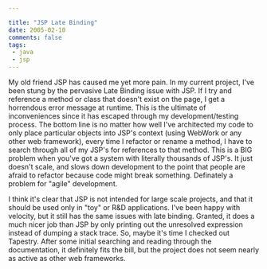 ```yaml
---

title: "JSP Late Binding"
date: 2005-02-10
comments: false
tags:
 - java
 - jsp
---
```


My old friend JSP has caused me yet more pain. In my current project, I've been stung by the pervasive Late Binding issue with JSP. If I try and reference a method or class that doesn't exist on the page, I get a horrendous error message at runtime. This is the ultimate of inconveniences since it has escaped through my development/testing process. The bottom line is no matter how well I've architected my code to only place particular objects into JSP's context (using WebWork or any other web framework), every time I refactor or rename a method, I have to search through all of my JSP's for references to that method. This is a BIG problem when you've got a system with literally thousands of JSP's. It just doesn't scale, and slows down development to the point that people are afraid to refactor because code might break something. Definately a problem for "agile" development.


I think it's clear that JSP is not intended for large scale projects, and that it should be used only in "toy" or R&D applications. I've been happy with velocity, but it still has the same issues with late binding. Granted, it does a much nicer job than JSP by only printing out the unresolved expression instead of dumping a stack trace. So, maybe it's time I checked out Tapestry. After some initial searching and reading through the documentation, it definitely fits the bill, but the project does not seem nearly as active as other web frameworks.

